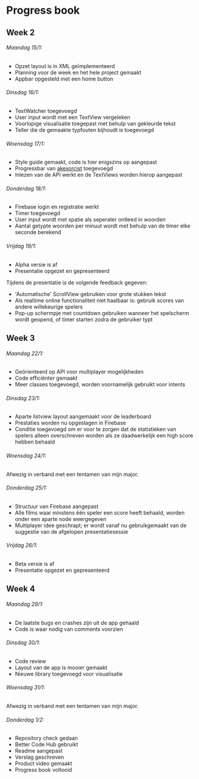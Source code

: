 # Progress book

## Week 2
###### Maandag 15/1: 
- Opzet layout is in XML geïmplementeerd
- Planning voor de week en het hele project gemaakt
- Appbar opgesteld met een home button

###### Dinsdag 16/1:
- TextWatcher toegevoegd
- User input wordt met een TextView vergeleken
- Voorlopige visualisatie toegepast met behulp van gekleurde tekst
- Teller die de gemaakte typfouten bijhoudt is toegevoegd

###### Woensdag 17/1:
- Style guide gemaakt, code is hier enigszins op aangepast
- Progressbar van [akexorcist](https://github.com/akexorcist/Android-RoundCornerProgressBar "GitHub user akexorcist") toegevoegd
- Inlezen van de API werkt en de TextViews worden hierop aangepast

###### Donderdag 18/1:
- Firebase login en registratie werkt
- Timer toegevoegd
- User input wordt met spatie als seperater ontleed in woorden
- Aantal getypte woorden per minuut wordt met behulp van de timer elke seconde berekend

###### Vrijdag 19/1:
- Alpha versie is af
- Presentatie opgezet en gepresenteerd

Tijdens de presentatie is de volgende feedback gegeven:
- 'Automatische' ScrollView gebruiken voor grote stukken tekst
- Als realtime online functionaliteit niet haalbaar is: gebruik scores van andere willekeurige spelers
- Pop-up schermpje met countdown gebruiken wanneer het spelscherm wordt geopend, of timer starten zodra de gebruiker typt


## Week 3
###### Maandag 22/1: 
- Geörienteerd op API voor multiplayer mogelijkheden
- Code efficiënter gemaakt
- Meer classes toegevoegd, worden voornamelijk gebruikt voor intents

###### Dinsdag 23/1:
- Aparte listview layout aangemaakt voor de leaderboard
- Prestaties worden nu opgeslagen in Firebase
- Conditie toegevoegd om er voor te zorgen dat de statistieken van spelers alleen overschreven worden als ze daadwerkelijk een high score hebben behaald

###### Woensdag 24/1:
Afwezig in verband met een tentamen van mijn major.

###### Donderdag 25/1:
- Structuur van Firebase aangepast
- Alle films waar minstens één speler een score heeft behaald, worden onder een aparte node weergegeven
- Multiplayer idee geschrapt; er wordt vanaf nu gebruikgemaakt van de suggestie van de afgelopen presentatiesessie

###### Vrijdag 26/1:
- Beta versie is af
- Presentatie opgezet en gepresenteerd


## Week 4
###### Maandag 29/1:
- De laatste bugs en crashes zijn uit de app gehaald
- Code is waar nodig van comments voorzien

###### Dinsdag 30/1:
- Code review
- Layout van de app is mooier gemaakt
- Nieuwe library toegevoegd voor visualisatie

###### Woensdag 31/1:
Afwezig in verband met een tentamen van mijn major.

###### Donderdag 1/2:
- Repository check gedaan
- Better Code Hub gebruikt
- Readme aangepast
- Verslag geschreven
- Product video gemaakt
- Progress book voltooid
